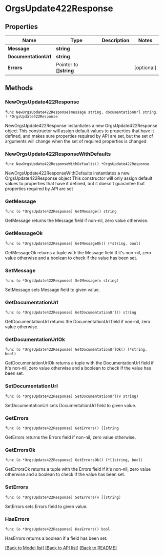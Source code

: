 # OrgsUpdate422Response

## Properties

Name | Type | Description | Notes
------------ | ------------- | ------------- | -------------
**Message** | **string** |  | 
**DocumentationUrl** | **string** |  | 
**Errors** | Pointer to **[]string** |  | [optional] 

## Methods

### NewOrgsUpdate422Response

`func NewOrgsUpdate422Response(message string, documentationUrl string, ) *OrgsUpdate422Response`

NewOrgsUpdate422Response instantiates a new OrgsUpdate422Response object
This constructor will assign default values to properties that have it defined,
and makes sure properties required by API are set, but the set of arguments
will change when the set of required properties is changed

### NewOrgsUpdate422ResponseWithDefaults

`func NewOrgsUpdate422ResponseWithDefaults() *OrgsUpdate422Response`

NewOrgsUpdate422ResponseWithDefaults instantiates a new OrgsUpdate422Response object
This constructor will only assign default values to properties that have it defined,
but it doesn't guarantee that properties required by API are set

### GetMessage

`func (o *OrgsUpdate422Response) GetMessage() string`

GetMessage returns the Message field if non-nil, zero value otherwise.

### GetMessageOk

`func (o *OrgsUpdate422Response) GetMessageOk() (*string, bool)`

GetMessageOk returns a tuple with the Message field if it's non-nil, zero value otherwise
and a boolean to check if the value has been set.

### SetMessage

`func (o *OrgsUpdate422Response) SetMessage(v string)`

SetMessage sets Message field to given value.


### GetDocumentationUrl

`func (o *OrgsUpdate422Response) GetDocumentationUrl() string`

GetDocumentationUrl returns the DocumentationUrl field if non-nil, zero value otherwise.

### GetDocumentationUrlOk

`func (o *OrgsUpdate422Response) GetDocumentationUrlOk() (*string, bool)`

GetDocumentationUrlOk returns a tuple with the DocumentationUrl field if it's non-nil, zero value otherwise
and a boolean to check if the value has been set.

### SetDocumentationUrl

`func (o *OrgsUpdate422Response) SetDocumentationUrl(v string)`

SetDocumentationUrl sets DocumentationUrl field to given value.


### GetErrors

`func (o *OrgsUpdate422Response) GetErrors() []string`

GetErrors returns the Errors field if non-nil, zero value otherwise.

### GetErrorsOk

`func (o *OrgsUpdate422Response) GetErrorsOk() (*[]string, bool)`

GetErrorsOk returns a tuple with the Errors field if it's non-nil, zero value otherwise
and a boolean to check if the value has been set.

### SetErrors

`func (o *OrgsUpdate422Response) SetErrors(v []string)`

SetErrors sets Errors field to given value.

### HasErrors

`func (o *OrgsUpdate422Response) HasErrors() bool`

HasErrors returns a boolean if a field has been set.


[[Back to Model list]](../README.md#documentation-for-models) [[Back to API list]](../README.md#documentation-for-api-endpoints) [[Back to README]](../README.md)


